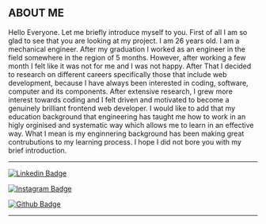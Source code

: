 ## ABOUT ME 
Hello Everyone. Let me briefly introduce myself to you. First of all I am so glad to see that you are looking at my project. I am 26 years old. I am a mechanical engineer. After my graduation I worked as an engineer in the field somewhere in the region of 5 months. However, after working a few month I felt like it was not for me and I was not happy. After That I decided to research on different careers specifically those that include web development, because I have always been interested in coding, software, computer and its components. After extensive research, I grew more interest towards coding and I felt driven and motivated to become a genuinely brilliant frontend web developer. I would like to add that my education background that engineering has taught me how to work in an higly orginised and systematic way which allows me to learn in an effective way. What I mean is my enginnering background has been making great contrubutions to my learning process. I hope I did not bore you with my brief introduction.

---
[![Linkedin Badge](https://img.shields.io/badge/LinkedIn-0077B5?style=for-the-badge&logo=linkedin&logoColor=white)](https://www.linkedin.com/in/medetcandiler)

[![Instagram Badge](https://img.shields.io/badge/-Instagram-C13584?style=flat-quare&labelColor=C13584&logo=instagram&logoColor=white&link=link)](https://www.instagram.com/medetdiler/)

[![Github Badge](https://img.shields.io/badge/-Github-000?style=quare&labelColor=000&logo=Github&logoColor=white&link=link)](https://github.com/medetcandiler)

---





